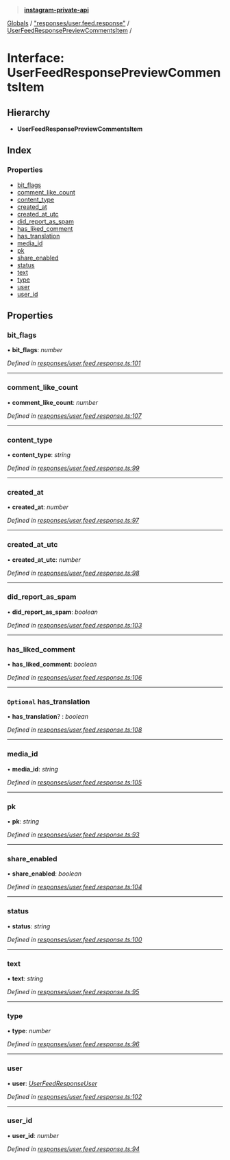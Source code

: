 > **[instagram-private-api](../README.md)**

[Globals](../README.md) / ["responses/user.feed.response"](../modules/_responses_user_feed_response_.md) / [UserFeedResponsePreviewCommentsItem](_responses_user_feed_response_.userfeedresponsepreviewcommentsitem.md) /

# Interface: UserFeedResponsePreviewCommentsItem

## Hierarchy

* **UserFeedResponsePreviewCommentsItem**

## Index

### Properties

* [bit_flags](_responses_user_feed_response_.userfeedresponsepreviewcommentsitem.md#bit_flags)
* [comment_like_count](_responses_user_feed_response_.userfeedresponsepreviewcommentsitem.md#comment_like_count)
* [content_type](_responses_user_feed_response_.userfeedresponsepreviewcommentsitem.md#content_type)
* [created_at](_responses_user_feed_response_.userfeedresponsepreviewcommentsitem.md#created_at)
* [created_at_utc](_responses_user_feed_response_.userfeedresponsepreviewcommentsitem.md#created_at_utc)
* [did_report_as_spam](_responses_user_feed_response_.userfeedresponsepreviewcommentsitem.md#did_report_as_spam)
* [has_liked_comment](_responses_user_feed_response_.userfeedresponsepreviewcommentsitem.md#has_liked_comment)
* [has_translation](_responses_user_feed_response_.userfeedresponsepreviewcommentsitem.md#optional-has_translation)
* [media_id](_responses_user_feed_response_.userfeedresponsepreviewcommentsitem.md#media_id)
* [pk](_responses_user_feed_response_.userfeedresponsepreviewcommentsitem.md#pk)
* [share_enabled](_responses_user_feed_response_.userfeedresponsepreviewcommentsitem.md#share_enabled)
* [status](_responses_user_feed_response_.userfeedresponsepreviewcommentsitem.md#status)
* [text](_responses_user_feed_response_.userfeedresponsepreviewcommentsitem.md#text)
* [type](_responses_user_feed_response_.userfeedresponsepreviewcommentsitem.md#type)
* [user](_responses_user_feed_response_.userfeedresponsepreviewcommentsitem.md#user)
* [user_id](_responses_user_feed_response_.userfeedresponsepreviewcommentsitem.md#user_id)

## Properties

###  bit_flags

• **bit_flags**: *number*

*Defined in [responses/user.feed.response.ts:101](https://github.com/dilame/instagram-private-api/blob/01eb399/src/responses/user.feed.response.ts#L101)*

___

###  comment_like_count

• **comment_like_count**: *number*

*Defined in [responses/user.feed.response.ts:107](https://github.com/dilame/instagram-private-api/blob/01eb399/src/responses/user.feed.response.ts#L107)*

___

###  content_type

• **content_type**: *string*

*Defined in [responses/user.feed.response.ts:99](https://github.com/dilame/instagram-private-api/blob/01eb399/src/responses/user.feed.response.ts#L99)*

___

###  created_at

• **created_at**: *number*

*Defined in [responses/user.feed.response.ts:97](https://github.com/dilame/instagram-private-api/blob/01eb399/src/responses/user.feed.response.ts#L97)*

___

###  created_at_utc

• **created_at_utc**: *number*

*Defined in [responses/user.feed.response.ts:98](https://github.com/dilame/instagram-private-api/blob/01eb399/src/responses/user.feed.response.ts#L98)*

___

###  did_report_as_spam

• **did_report_as_spam**: *boolean*

*Defined in [responses/user.feed.response.ts:103](https://github.com/dilame/instagram-private-api/blob/01eb399/src/responses/user.feed.response.ts#L103)*

___

###  has_liked_comment

• **has_liked_comment**: *boolean*

*Defined in [responses/user.feed.response.ts:106](https://github.com/dilame/instagram-private-api/blob/01eb399/src/responses/user.feed.response.ts#L106)*

___

### `Optional` has_translation

• **has_translation**? : *boolean*

*Defined in [responses/user.feed.response.ts:108](https://github.com/dilame/instagram-private-api/blob/01eb399/src/responses/user.feed.response.ts#L108)*

___

###  media_id

• **media_id**: *string*

*Defined in [responses/user.feed.response.ts:105](https://github.com/dilame/instagram-private-api/blob/01eb399/src/responses/user.feed.response.ts#L105)*

___

###  pk

• **pk**: *string*

*Defined in [responses/user.feed.response.ts:93](https://github.com/dilame/instagram-private-api/blob/01eb399/src/responses/user.feed.response.ts#L93)*

___

###  share_enabled

• **share_enabled**: *boolean*

*Defined in [responses/user.feed.response.ts:104](https://github.com/dilame/instagram-private-api/blob/01eb399/src/responses/user.feed.response.ts#L104)*

___

###  status

• **status**: *string*

*Defined in [responses/user.feed.response.ts:100](https://github.com/dilame/instagram-private-api/blob/01eb399/src/responses/user.feed.response.ts#L100)*

___

###  text

• **text**: *string*

*Defined in [responses/user.feed.response.ts:95](https://github.com/dilame/instagram-private-api/blob/01eb399/src/responses/user.feed.response.ts#L95)*

___

###  type

• **type**: *number*

*Defined in [responses/user.feed.response.ts:96](https://github.com/dilame/instagram-private-api/blob/01eb399/src/responses/user.feed.response.ts#L96)*

___

###  user

• **user**: *[UserFeedResponseUser](_responses_user_feed_response_.userfeedresponseuser.md)*

*Defined in [responses/user.feed.response.ts:102](https://github.com/dilame/instagram-private-api/blob/01eb399/src/responses/user.feed.response.ts#L102)*

___

###  user_id

• **user_id**: *number*

*Defined in [responses/user.feed.response.ts:94](https://github.com/dilame/instagram-private-api/blob/01eb399/src/responses/user.feed.response.ts#L94)*